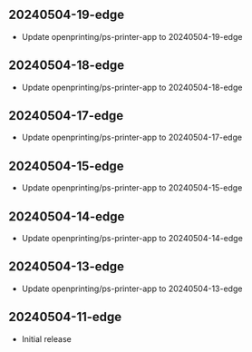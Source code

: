 ## 20240504-19-edge
- Update openprinting/ps-printer-app to 20240504-19-edge
## 20240504-18-edge
- Update openprinting/ps-printer-app to 20240504-18-edge
## 20240504-17-edge
- Update openprinting/ps-printer-app to 20240504-17-edge
## 20240504-15-edge
- Update openprinting/ps-printer-app to 20240504-15-edge
## 20240504-14-edge
- Update openprinting/ps-printer-app to 20240504-14-edge
## 20240504-13-edge
- Update openprinting/ps-printer-app to 20240504-13-edge
## 20240504-11-edge
- Initial release
